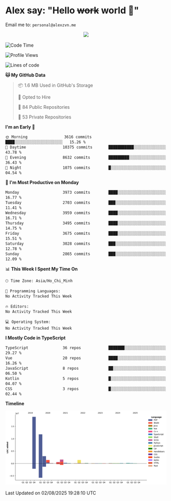 # Alex say: "Hello ~~work~~ world 🐾"
Email me to: `personal@alexzvn.me`


<p align=center>
  <a href="https://skillicons.dev">
    <img src="https://skillicons.dev/icons?i=ts,js,php,nodejs,bun,vue,nuxt,react,svelte,tauri,laravel,rust,mongodb,docker,electron,redis,rabbitmq,tailwind,git,cloudflare,elysia,mysql,nginx,rollupjs,sentry,ubuntu,yarn,html,css,vite" />
  </a>
</p>

<!--START_SECTION:waka-->
![Code Time](http://img.shields.io/badge/Code%20Time-1%2C066%20hrs%2055%20mins-blue)

![Profile Views](http://img.shields.io/badge/Profile%20Views-0-blue)

![Lines of code](https://img.shields.io/badge/From%20Hello%20World%20I%27ve%20Written-39.3%20million%20lines%20of%20code-blue)

**🐱 My GitHub Data** 

> 📦 1.6 MB Used in GitHub's Storage 
 > 
> 💼 Opted to Hire
 > 
> 📜 84 Public Repositories 
 > 
> 🔑 53 Private Repositories 
 > 
**I'm an Early 🐤** 

```text
🌞 Morning                3616 commits        ████░░░░░░░░░░░░░░░░░░░░░   15.26 % 
🌆 Daytime                10375 commits       ███████████░░░░░░░░░░░░░░   43.78 % 
🌃 Evening                8632 commits        █████████░░░░░░░░░░░░░░░░   36.43 % 
🌙 Night                  1075 commits        █░░░░░░░░░░░░░░░░░░░░░░░░   04.54 % 
```
📅 **I'm Most Productive on Monday** 

```text
Monday                   3973 commits        ████░░░░░░░░░░░░░░░░░░░░░   16.77 % 
Tuesday                  2703 commits        ███░░░░░░░░░░░░░░░░░░░░░░   11.41 % 
Wednesday                3959 commits        ████░░░░░░░░░░░░░░░░░░░░░   16.71 % 
Thursday                 3495 commits        ████░░░░░░░░░░░░░░░░░░░░░   14.75 % 
Friday                   3675 commits        ████░░░░░░░░░░░░░░░░░░░░░   15.51 % 
Saturday                 3028 commits        ███░░░░░░░░░░░░░░░░░░░░░░   12.78 % 
Sunday                   2865 commits        ███░░░░░░░░░░░░░░░░░░░░░░   12.09 % 
```


📊 **This Week I Spent My Time On** 

```text
🕑︎ Time Zone: Asia/Ho_Chi_Minh

💬 Programming Languages: 
No Activity Tracked This Week

🔥 Editors: 
No Activity Tracked This Week

💻 Operating System: 
No Activity Tracked This Week
```

**I Mostly Code in TypeScript** 

```text
TypeScript               36 repos            ███████░░░░░░░░░░░░░░░░░░   29.27 % 
Vue                      20 repos            ████░░░░░░░░░░░░░░░░░░░░░   16.26 % 
JavaScript               8 repos             ██░░░░░░░░░░░░░░░░░░░░░░░   06.50 % 
Kotlin                   5 repos             █░░░░░░░░░░░░░░░░░░░░░░░░   04.07 % 
CSS                      3 repos             █░░░░░░░░░░░░░░░░░░░░░░░░   02.44 % 
```



**Timeline**

![Lines of Code chart](https://raw.githubusercontent.com/alexzvn/alexzvn/main/assets/bar_graph.png)


 Last Updated on 02/08/2025 19:28:10 UTC
<!--END_SECTION:waka-->
